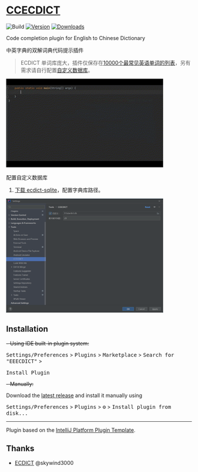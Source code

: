 # [CCECDICT](https://github.com/PonKing66/CCECDICT)


![Build](https://github.com/PonKing66/CCECDICT/workflows/Build/badge.svg)
[![Version](https://img.shields.io/jetbrains/plugin/v/PLUGIN_ID.svg)](https://plugins.jetbrains.com/plugin/PLUGIN_ID)
[![Downloads](https://img.shields.io/jetbrains/plugin/d/PLUGIN_ID.svg)](https://plugins.jetbrains.com/plugin/PLUGIN_ID)


[//]: # (## Template ToDo list)

[//]: # (- [x] Create a new [IntelliJ Platform Plugin Template][template] project.)

[//]: # (- [x] Get familiar with the [template documentation][template].)

[//]: # (- [x] Adjust the [pluginGroup]&#40;./gradle.properties&#41;, [plugin ID]&#40;./src/main/resources/META-INF/plugin.xml&#41; and [sources package]&#40;./src/main/kotlin&#41;.)

[//]: # (- [x] Adjust the plugin description in `README` &#40;see [Tips][docs:plugin-description]&#41;)

[//]: # (- [x] Review the [Legal Agreements]&#40;https://plugins.jetbrains.com/docs/marketplace/legal-agreements.html?from=IJPluginTemplate&#41;.)

[//]: # (- [X] [Publish a plugin manually]&#40;https://plugins.jetbrains.com/docs/intellij/publishing-plugin.html?from=IJPluginTemplate&#41; for the first time.)

[//]: # (- [X] Set the `PLUGIN_ID` in the above README badges.)

[//]: # (- [X] Set the [Plugin Signing]&#40;https://plugins.jetbrains.com/docs/intellij/plugin-signing.html?from=IJPluginTemplate&#41; related [secrets]&#40;https://github.com/JetBrains/intellij-platform-plugin-template#environment-variables&#41;.)

[//]: # (- [X] Set the [Deployment Token]&#40;https://plugins.jetbrains.com/docs/marketplace/plugin-upload.html?from=IJPluginTemplate&#41;.)

[//]: # (- [X] Click the <kbd>Watch</kbd> button on the top of the [IntelliJ Platform Plugin Template][template] to be notified about releases containing new features and fixes.)

<!-- Plugin description -->
Code completion plugin for English to Chinese Dictionary

中英字典的双解词典代码提示插件

> ECDICT 单词库庞大，插件仅保存在[10000个最常见英语单词的列表](https://github.com/first20hours/google-10000-english)，另有需求请自行配置[自定义数据库](https://github.com/PonKing66/CCECDICT)。

<!-- Plugin description end -->

<img src="example.gif"  style="text-align: center"  width="426"  alt="images"/>

配置自定义数据库

1. [下载 ecdict-sqlite](https://github.com/skywind3000/ECDICT/releases/download/1.0.28/ecdict-sqlite-28.zip)，配置字典库路径。

<img src="img.png"  style="text-align: center"  width="426"  alt="images"/>

## Installation

~~- Using IDE built-in plugin system:~~
  
  <kbd>Settings/Preferences</kbd> > <kbd>Plugins</kbd> > <kbd>Marketplace</kbd> > <kbd>Search for "EEECDICT"</kbd> >

  <kbd>Install Plugin</kbd>
  
~~- Manually:~~

  Download the [latest release](https://github.com/PonKing66/dictionary-completion/releases/latest) and install it manually using

  <kbd>Settings/Preferences</kbd> > <kbd>Plugins</kbd> > <kbd>⚙️</kbd> > <kbd>Install plugin from disk...</kbd>

---
Plugin based on the [IntelliJ Platform Plugin Template][template].

[template]: https://github.com/JetBrains/intellij-platform-plugin-template
[docs:plugin-description]: https://plugins.jetbrains.com/docs/intellij/plugin-user-experience.html#plugin-description-and-presentation

## Thanks

- [ECDICT](https://github.com/skywind3000/ECDICT.git) @skywind3000